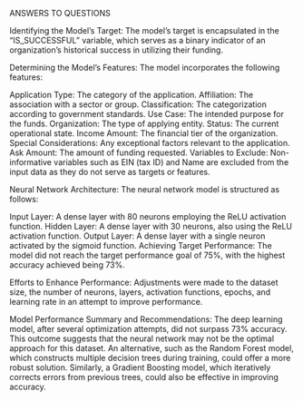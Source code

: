 ANSWERS TO QUESTIONS

Identifying the Model’s Target: The model’s target is encapsulated in the “IS_SUCCESSFUL” variable, which serves as a binary indicator of an organization’s historical success in utilizing their funding.

Determining the Model’s Features: The model incorporates the following features:

Application Type: The category of the application.
Affiliation: The association with a sector or group.
Classification: The categorization according to government standards.
Use Case: The intended purpose for the funds.
Organization: The type of applying entity.
Status: The current operational state.
Income Amount: The financial tier of the organization.
Special Considerations: Any exceptional factors relevant to the application.
Ask Amount: The amount of funding requested.
Variables to Exclude: Non-informative variables such as EIN (tax ID) and Name are excluded from the input data as they do not serve as targets or features.

Neural Network Architecture: The neural network model is structured as follows:

Input Layer: A dense layer with 80 neurons employing the ReLU activation function.
Hidden Layer: A dense layer with 30 neurons, also using the ReLU activation function.
Output Layer: A dense layer with a single neuron activated by the sigmoid function.
Achieving Target Performance: The model did not reach the target performance goal of 75%, with the highest accuracy achieved being 73%.

Efforts to Enhance Performance: Adjustments were made to the dataset size, the number of neurons, layers, activation functions, epochs, and learning rate in an attempt to improve performance.

Model Performance Summary and Recommendations: The deep learning model, after several optimization attempts, did not surpass 73% accuracy. This outcome suggests that the neural network may not be the optimal approach for this dataset. An alternative, such as the Random Forest model, which constructs multiple decision trees during training, could offer a more robust solution. Similarly, a Gradient Boosting model, which iteratively corrects errors from previous trees, could also be effective in improving accuracy.




































